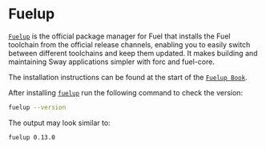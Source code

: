 # Fuelup

[`Fuelup`](https://github.com/FuelLabs/fuelup) is the official package manager for Fuel that installs the Fuel toolchain from the official release channels, enabling you to easily switch between different toolchains and keep them updated. It makes building and maintaining Sway applications simpler with forc and fuel-core.

The installation instructions can be found at the start of the [`Fuelup Book`](https://fuellabs.github.io/fuelup/latest).

After installing [`fuelup`](https://github.com/FuelLabs/fuelup) run the following command to check the version:

```bash
fuelup --version
```

The output may look similar to:

```bash
fuelup 0.13.0
```
